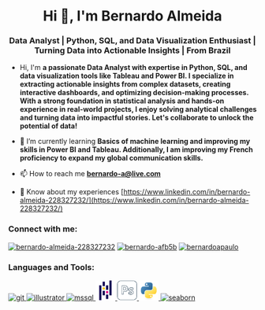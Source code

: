 <h1 align="center">Hi 👋, I'm Bernardo Almeida</h1>
<h3 align="center">Data Analyst | Python, SQL, and Data Visualization Enthusiast | Turning Data into Actionable Insights | From Brazil</h3>

- Hi, I'm **a passionate Data Analyst with expertise in Python, SQL, and data visualization tools like Tableau and Power BI. I specialize in extracting actionable insights from complex datasets, creating interactive dashboards, and optimizing decision-making processes. With a strong foundation in statistical analysis and hands-on experience in real-world projects, I enjoy solving analytical challenges and turning data into impactful stories. Let's collaborate to unlock the potential of data!**

- 🌱 I’m currently learning **Basics of machine learning and improving my skills in Power BI and Tableau. Additionally, I am improving my French proficiency to expand my global communication skills.**

- 📫 How to reach me **bernardo-a@live.com**

- 📄 Know about my experiences [https://www.linkedin.com/in/bernardo-almeida-228327232/](https://www.linkedin.com/in/bernardo-almeida-228327232/)

<h3 align="left">Connect with me:</h3>
<p align="left">
<a href="https://linkedin.com/in/bernardo-almeida-228327232" target="blank"><img align="center" src="https://raw.githubusercontent.com/rahuldkjain/github-profile-readme-generator/master/src/images/icons/Social/linked-in-alt.svg" alt="bernardo-almeida-228327232" height="30" width="40" /></a>
<a href="https://www.behance.net/bernardo-afb5b" target="blank"><img align="center" src="https://raw.githubusercontent.com/rahuldkjain/github-profile-readme-generator/master/src/images/icons/Social/behance.svg" alt="bernardo-afb5b" height="30" width="40" /></a>
<a href="https://discord.gg/bernardoapaulo" target="blank"><img align="center" src="https://raw.githubusercontent.com/rahuldkjain/github-profile-readme-generator/master/src/images/icons/Social/discord.svg" alt="bernardoapaulo" height="30" width="40" /></a>
</p>

<h3 align="left">Languages and Tools:</h3>
<p align="left"> <a href="https://git-scm.com/" target="_blank" rel="noreferrer"> <img src="https://www.vectorlogo.zone/logos/git-scm/git-scm-icon.svg" alt="git" width="40" height="40"/> </a> <a href="https://www.adobe.com/in/products/illustrator.html" target="_blank" rel="noreferrer"> <img src="https://www.vectorlogo.zone/logos/adobe_illustrator/adobe_illustrator-icon.svg" alt="illustrator" width="40" height="40"/> </a> <a href="https://www.microsoft.com/en-us/sql-server" target="_blank" rel="noreferrer"> <img src="https://www.svgrepo.com/show/303229/microsoft-sql-server-logo.svg" alt="mssql" width="40" height="40"/> </a> <a href="https://pandas.pydata.org/" target="_blank" rel="noreferrer"> <img src="https://raw.githubusercontent.com/devicons/devicon/2ae2a900d2f041da66e950e4d48052658d850630/icons/pandas/pandas-original.svg" alt="pandas" width="40" height="40"/> </a> <a href="https://www.photoshop.com/en" target="_blank" rel="noreferrer"> <img src="https://raw.githubusercontent.com/devicons/devicon/master/icons/photoshop/photoshop-line.svg" alt="photoshop" width="40" height="40"/> </a> <a href="https://www.python.org" target="_blank" rel="noreferrer"> <img src="https://raw.githubusercontent.com/devicons/devicon/master/icons/python/python-original.svg" alt="python" width="40" height="40"/> </a> <a href="https://seaborn.pydata.org/" target="_blank" rel="noreferrer"> <img src="https://seaborn.pydata.org/_images/logo-mark-lightbg.svg" alt="seaborn" width="40" height="40"/> </a> </p>
